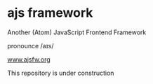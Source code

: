 # ajs framework

Another (Atom) JavaScript Frontend Framework

pronounce /aɪs/

www.ajsfw.org

This repository is under construction
